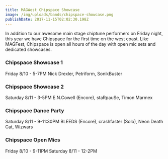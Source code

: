 ```yaml
---
title: MAGWest Chipspace Showcase
image: /img/uploads/bands/chipspace-showcase.png
publishDate: 2017-11-15T02:02:30.198Z
---
```

In addition to our awesome main stage chiptune performers on Friday night, this year we have Chipspace for the first time on the west coast. Like MAGFest, Chipspace is open all hours of the day with open mic sets and dedicated showcases.

### Chipspace Showcase 1
Friday 8/10 - 5-7PM
Nick Drexler, Petriform, SonikBuster

### Chipspace Showcase 2
Saturday 8/11 - 3-5PM
E.N.Cowell (Encore), staRpauSe, Timon Marmex

### Chipspace Dance Party
Saturday 8/11 - 9-11:30PM
BLEEDS (Encore), crashfaster (Solo), Neon Death Cat, Wizwars

### Chipspace Open Mics
Friday 8/10 - 9-11PM
Saturday 8/11 - 12-2PM
